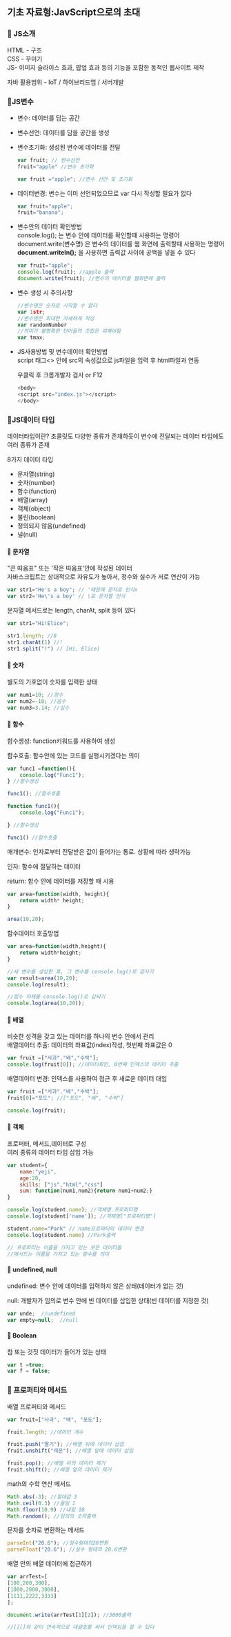 ## 기초 자료형:JavScript으로의 초대

### 📌 JS소개

HTML - 구조    
CSS - 꾸미기    
JS- 이미지 슬라이스 효과, 팝업 효과 등의 기능을 포함한 동적인 웹사이트 제작    

자바 활용범위 - IoT / 하이브리드앱 / 서버개발

### 📌JS변수

* 변수: 데이터를 담는 공간
* 변수선언: 데이터를 담을 공간을 생성
* 변수초기화: 생성된 변수에 데이터를 전달
    ```js
    var fruit; // 변수선언
    fruit="apple" //변수 초기화 

    var fruit ="apple"; //변수 선언 및 초기화 
    ```
* 데이터변경: 변수는 이미 선언되었으므로 var 다시 작성할 필요가 없다 
    ```js
    var fruit="apple";
    fruit="banana";
    ```

* 변수안의 데이터 확인방법    
console.log(); 는 변수 안에 데이터를 확인할때 사용하는 명령어     
document.write(변수명) 은 변수의 데이터를 웹 화면에 출력할때 사용하는 명령어  
 **document.writeln();** 을 사용하면 출력값 사이에 공백을 넣을 수 있다  

    ```js
    var fruit="apple";
    console.log(fruit); //apple 출력
    document.write(fruit); //변수의 데이터를 웹화면에 출력 
    ```

   

* 변수 생성 시 주의사항
    ```js
    //변수명은 숫자로 시작할 수 없다
    var 1str;
    //변수명은 최대한 자세하게 작성
    var randomNumber
    //의미가 불명확한 단어들의 조합은 피해야함
    var tmax;
    ```
* JS사용방법 및 변수데이터 확인방법   
    script 태그<> 안에 src의 속성값으로 js파일을 입력 후 html파일과 연동    

    우클릭 후 크롬개발자 검사 or F12
    ```js
    <body>
    <script src="index.js"></script>
    </body>
    ```

### 📌JS데이터 타입

데이터타입이란? 초콜릿도 다양한 종류가 존재하듯이 변수에 전달되는 데이터 타입에도 여러 종류가 존재

8가지 데이터 타입
* 문자열(string)
* 숫자(number)
* 함수(function)
* 배열(array)
* 객체(object)
* 불린(boolean)
* 정의되지 않음(undefined)
* 널(null)

#### 💭 문자열
"큰 따옴표" 또는 '작은 따옴표'안에 작성된 데이터   
자바스크립트는 상대적으로 자유도가 높아서, 정수와 실수가 서로 연산이 가능
```js
var str1="He's a boy"; // '때문에 문자로 인식x
var str2='He\'s a boy' // \로 문자열 인식
```
문자열 메서드로는 length, charAt, split 등이 있다
```js
var str1="Hi!Elice";

str1.length; //8
str1.charAt(1) //!
str1.split("!") // [Hi, Elice]
```

#### 💭 숫자
별도의 기호없이 숫자를 입력한 상태
```js
var num1=10; //정수
var num2=-10; //음수
var num3=3.14; //실수
```

#### 💭 함수
함수생성: function키워드를 사용하여 생성    

함수호출: 함수안에 있는 코드를 실행시키겠다는 의미
```js
var func1 =function(){
    console.log("Func1");
} //함수생성

func1(); //함수호출
```
```js
function func1(){
    console.log("Func1");

} //함수생성

func1() //함수호출
```
매개변수:  인자로부터 전달받은 값이 들어가는 통로. 상황에 따라 생략가능 

인자: 함수에 절달하는 데이터   

return: 함수 안에 데이터를 저장할 때 시용

```js
var area=function(width, height){
    return width* height;
}

area(10,20);
```

함수데이터 호출방법
```js
var area=function(width,height){
    return width*height;
}

//새 변수를 생성한 후, 그 변수를 console.log()로 감사기
var result=area(10,20);
console.log(result);

//힘수 자체를 console.log()로 감싸기
console.log(area(10,20));
```

#### 💭  배열
비슷한 성격을 갖고 있는 데이터를 하나의 변수 안에서 관리    
배열데이터 추출: 데이터의 좌표값(index)작성, 첫번째 좌표값은 0

```js
var fruit =["사과"."배","수박"];
console.log(fruit[0]); //데이터확인, 0번째 인덱스의 데이터 추출  
```
배열데이터 변경: 인덱스를 사용하여 접근 후 새로운 데이터 대입
```js
var fruit =["사과"."배","수박"];
fruit[0]="포도"; //["포도", "배", "수박"]

console.log(fruit);
```

#### 💭  객체
프로퍼터, 메서드,데이터로 구성    
여러 종류의 데이터 타입 삽입 가능
```js
var student={
    name:"yeji",
    age:20,
    skills: ["js","html","css"]
    sum: function(num1,num2){return num1+num2;}
}

console.log(student.name); //객체명.프로퍼티명
console.log(student['name']); //객체명["프로퍼티명"]

student.name="Park" // name프로퍼티의 데이터 변경
console.log(student.name) //Park출력 

// 프로퍼티는 이름을 가지고 있는 모든 데이터들
//메서드는 이름을 가지고 있는 함수를 의미
```

#### 💭  undefined, null

undefined: 변수 안에 데이터를 입력하지 않은 상태(데이터가 없는 것)    

null: 개발자가 임의로 변수 안에 빈 데이터를 삽입한 상태(빈 데이터를 지정한 것)
```js
var unde;  //undefined
var empty=null;  //null
```

#### 💭  Boolean
참 또는 것짓 데이터가 들어가 있는 상태
```js
var t =true;
var f = false;
```

### 📌 프로퍼티와 메서드

배열 프로퍼티와 메서드
```js
var fruit=["사과", "배", "포도"];

fruit.length; //데이터 개수

fruit.push("딸기"); //배열 뒤에 데이터 삽입
fruit.unshift("레몬"); //배열 앞에 데이터 삽입

fruit.pop(); //배열 뒤의 데이터 제거
fruit.shift(); //배열 앞의 데이터 제거 

```

math의 수학 연산 메서드
```js
Math.abs(-3); //절대값 3
Math.ceil(0.3) //올림 1
Math.floor(10.9) //내림 10
Math.random(); //임의의 숫자출력
```

문자를 숫자로 변환하는 메서드
```js
parseInt("20.6"); //정수형태의20변환
parseFloat("20.6"); //실수 형태의 20.6변환
```

배열 안의 배열 데이터에 접근하기
```js
var arrTest=[
[100,200,300],
[1000,2000,3000],
[1111,2222,3333]
];

document.write(arrTest[1][2]); //3000출력

//[][]와 같이 연속적으로 대괄호를 써서 인덱싱을 할 수 있다

```